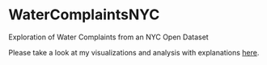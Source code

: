 # WaterComplaintsNYC
Exploration of Water Complaints from an NYC Open Dataset

Please take a look at my visualizations and analysis with explanations <a href="https://github.com/katieshakman/WaterComplaintsNYC/blob/master/KSwater_quality_writeup.ipynb"> here</a>.  
